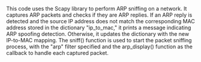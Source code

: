 This code uses the Scapy library to perform ARP sniffing on a network.
It captures ARP packets and checks if they are ARP replies.
If an ARP reply is detected and the source IP address does not match the corresponding
MAC address stored in the dictionary "ip_to_mac,"
it prints a message indicating ARP spoofing detection.
Otherwise, it updates the dictionary with the new IP-to-MAC mapping.
The sniff() function is used to start the packet sniffing process,
with the "arp" filter specified and the arp_display() function as the callback
to handle each captured packet.